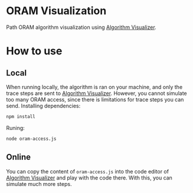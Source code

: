 # ORAM Visualization
Path ORAM algorithm visualization using [Algorithm Visualizer](https://github.com/algorithm-visualizer/algorithm-visualizer).

# How to use
## Local
When running locally, the algorithm is ran on your machine, and only the trace steps are sent to [Algorithm Visualizer](https://github.com/algorithm-visualizer/algorithm-visualizer). However, you cannot simulate too many ORAM access, since there is limitations for trace steps you can send.
Installing dependencies:
```bash
npm install
```
Runing:
```bash
node oram-access.js
```


## Online
You can copy the content of `oram-access.js` into the code editor of [Algorithm Visualizer](https://github.com/algorithm-visualizer/algorithm-visualizer) and play with the code there. With this, you can simulate much more steps.

